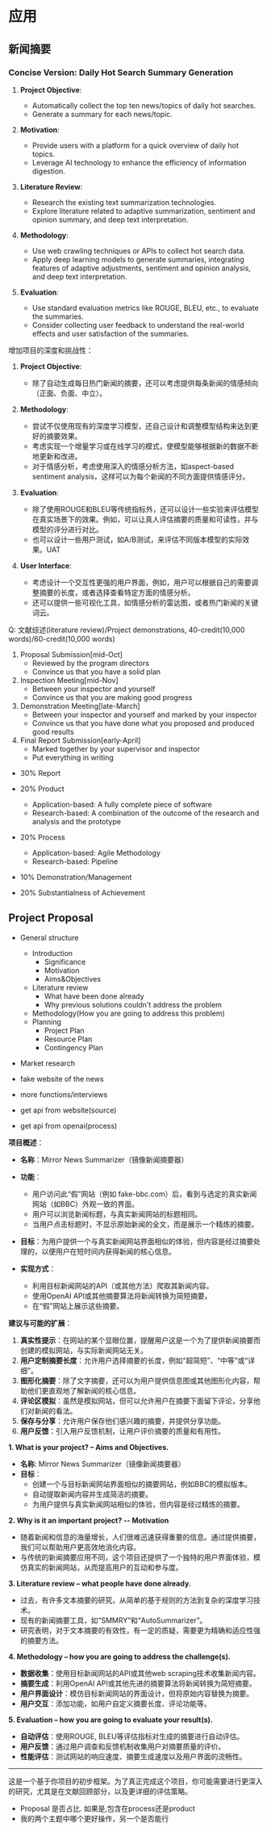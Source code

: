 # 应用

## 新闻摘要

### Concise Version: Daily Hot Search Summary Generation
1. **Project Objective**:
   - Automatically collect the top ten news/topics of daily hot searches.
   - Generate a summary for each news/topic.

2. **Motivation**:
   - Provide users with a platform for a quick overview of daily hot topics.
   - Leverage AI technology to enhance the efficiency of information digestion.

3. **Literature Review**:
   - Research the existing text summarization technologies.
   - Explore literature related to adaptive summarization, sentiment and opinion summary, and deep text interpretation.

4. **Methodology**:
   - Use web crawling techniques or APIs to collect hot search data.
   - Apply deep learning models to generate summaries, integrating features of adaptive adjustments, sentiment and opinion analysis, and deep text interpretation.

5. **Evaluation**:
   - Use standard evaluation metrics like ROUGE, BLEU, etc., to evaluate the summaries.
   - Consider collecting user feedback to understand the real-world effects and user satisfaction of the summaries.

增加项目的深度和挑战性：

1. **Project Objective**:
   - 除了自动生成每日热门新闻的摘要，还可以考虑提供每条新闻的情感倾向（正面、负面、中立）。

2. **Methodology**:
   - 尝试不仅使用现有的深度学习模型，还自己设计和调整模型结构来达到更好的摘要效果。
   - 考虑实现一个增量学习或在线学习的模式，使模型能够根据新的数据不断地更新和改进。
   - 对于情感分析，考虑使用深入的情感分析方法，如aspect-based sentiment analysis，这样可以为每个新闻的不同方面提供情感评分。

3. **Evaluation**:
   - 除了使用ROUGE和BLEU等传统指标外，还可以设计一些实验来评估模型在真实场景下的效果。例如，可以让真人评估摘要的质量和可读性，并与模型的评分进行对比。
   - 也可以设计一些用户测试，如A/B测试，来评估不同版本模型的实际效果。UAT

4. **User Interface**:
   - 考虑设计一个交互性更强的用户界面，例如，用户可以根据自己的需要调整摘要的长度，或者选择查看特定方面的情感分析。
   - 还可以提供一些可视化工具，如情感分析的雷达图，或者热门新闻的关键词云。

Q: 文献综述(literature review)/Project demonstrations, 40-credit(10,000 words)/60-credit(10,000 words)

1. Proposal Submission[mid-Oct]
   - Reviewed by the program directors
   - Convince us that you have a solid plan
2. Inspection Meeting[mid-Nov]
   - Between your inspector and yourself
   - Convince us that you are making good progress
3. Demonstration Meeting[late-March]
   - Between your inspector and yourself and marked by your inspector
   - Convince us that you have done what you proposed and produced good results
4. Final Report Submission[early-April]
   - Marked together by your supervisor and inspector
   - Put everything in writing

- 30% Report

- 20% Product
   - Application-based: A fully complete piece of software
   - Research-based: A combination of the outcome of the research and analysis and the prototype

- 20% Process
   - Application-based: Agile Methodology
   - Research-based: Pipeline

- 10% Demonstration/Management

- 20% Substantialness of Achievement

## Project Proposal

- General structure
  - Introduction
    - Significance
    - Motivation
    - Aims&Objectives
  - Literature review
    - What have been done already
    - Why previous solutions couldn't address the problem
  - Methodology(How you are going to address this problem)
  - Planning
    - Project Plan
    - Resource Plan
    - Contingency Plan

- Market research
- fake website of the news
- more functions/interviews
- get api from website(source)
- get api from openai(process)

**项目概述**：

- **名称**：Mirror News Summarizer（镜像新闻摘要器）

- **功能**：
  - 用户访问此“假”网站（例如 fake-bbc.com）后，看到与选定的真实新闻网站（如BBC）外观一致的界面。
  - 用户可以浏览新闻标题，与真实新闻网站的标题相同。
  - 当用户点击标题时，不显示原始新闻的全文，而是展示一个精炼的摘要。

- **目标**：为用户提供一个与真实新闻网站界面相似的体验，但内容是经过摘要处理的，以便用户在短时间内获得新闻的核心信息。

- **实现方式**：
  - 利用目标新闻网站的API（或其他方法）爬取其新闻内容。
  - 使用OpenAI API或其他摘要算法将新闻转换为简短摘要。
  - 在“假”网站上展示这些摘要。

**建议与可能的扩展**：

1. **真实性提示**：在网站的某个显眼位置，提醒用户这是一个为了提供新闻摘要而创建的模拟网站，与实际新闻网站无关。
2. **用户定制摘要长度**：允许用户选择摘要的长度，例如“超简短”、“中等”或“详细”。
3. **图形化摘要**：除了文字摘要，还可以为用户提供信息图或其他图形化内容，帮助他们更直观地了解新闻的核心信息。
4. **评论区模拟**：虽然是模拟网站，但可以允许用户在摘要下面留下评论，分享他们对新闻的看法。
5. **保存与分享**：允许用户保存他们感兴趣的摘要，并提供分享功能。
6. **用户反馈**：引入用户反馈机制，让用户评价摘要的质量和有用性。


**1. What is your project? – Aims and Objectives.**
   
   - **名称**: Mirror News Summarizer（镜像新闻摘要器）
   - **目标**：
     - 创建一个与目标新闻网站界面相似的摘要网站，例如BBC的模拟版本。
     - 自动提取新闻内容并生成简洁的摘要。
     - 为用户提供与真实新闻网站相似的体验，但内容是经过精炼的摘要。

**2. Why is it an important project? -- Motivation**

   - 随着新闻和信息的海量增长，人们很难迅速获得重要的信息。通过提供摘要，我们可以帮助用户更高效地消化内容。
   - 与传统的新闻摘要应用不同，这个项目还提供了一个独特的用户界面体验，模仿真实的新闻网站，从而提高用户的互动和参与度。

**3. Literature review – what people have done already.**

   - 过去，有许多文本摘要的研究，从简单的基于规则的方法到复杂的深度学习技术。
   - 现有的新闻摘要工具，如“SMMRY”和“AutoSummarizer”。
   - 研究表明，对于文本摘要的有效性，有一定的质疑，需要更为精确和适应性强的摘要方法。

**4. Methodology – how you are going to address the challenge(s).**

   - **数据收集**：使用目标新闻网站的API或其他web scraping技术收集新闻内容。
   - **摘要生成**：利用OpenAI API或其他先进的摘要算法将新闻转换为简短摘要。
   - **用户界面设计**：模仿目标新闻网站的界面设计，但将原始内容替换为摘要。
   - **用户交互**：添加功能，如用户自定义摘要长度、评论功能等。

**5. Evaluation – how you are going to evaluate your result(s).**

   - **自动评估**：使用ROUGE, BLEU等评估指标对生成的摘要进行自动评估。
   - **用户反馈**：通过用户调查和反馈机制收集用户对摘要质量的评价。
   - **性能评估**：测试网站的响应速度、摘要生成速度以及用户界面的流畅性。

---

这是一个基于你项目的初步框架。为了真正完成这个项目，你可能需要进行更深入的研究，尤其是在文献回顾部分，以及更详细的评估策略。

- Proposal 是否占比. 如果是,包含在process还是product
- 我的两个主题中哪个更好操作，另一个是否能行